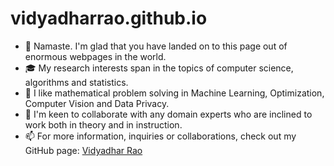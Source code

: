 # vidyadharrao.github.io

- 👋 Namaste. I'm glad that you have landed on to this page out of enormous webpages in the world.  
- 🎓 My research interests span in the topics of computer science, algorithms and statistics.
- 💞️ I like mathematical problem solving in Machine Learning, Optimization, Computer Vision and Data Privacy. 
- 👀 I'm keen to collaborate with any domain experts who are inclined to work both in theory and in instruction. 
- 📫 For more information, inquiries or collaborations, check out my GitHub page: <a href=https://vidyadharrao.github.io/> Vidyadhar Rao </a>		
    
